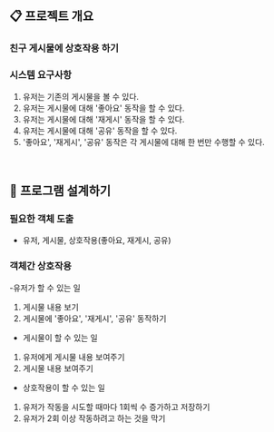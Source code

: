 ## :clipboard: 프로젝트 개요
### 친구 게시물에 상호작용 하기
         
### 시스템 요구사항
1. 유저는 기존의 게시물을 볼 수 있다.
2. 유저는 게시물에 대해 '좋아요' 동작을 할 수 있다.
3. 유저는 게시물에 대해 '재게시' 동작을 할 수 있다.
4. 유저는 게시물에 대해 '공유' 동작을 할 수 있다.
5. '좋아요', '재게시', '공유' 동작은 각 게시물에 대해 한 번만 수행할 수 있다.

&nbsp;

## :paperclip: 프로그램 설계하기
         
### 필요한 객체 도출
- 유저, 게시물, 상호작용(좋아요, 재게시, 공유)
         
### 객체간 상호작용
-유저가 할 수 있는 일
1. 게시물 내용 보기
2. 게시물에 '좋아요', '재게시', '공유' 동작하기

- 게시물이 할 수 있는 일
1. 유저에게 게시물 내용 보여주기
2. 게시물 내용 보여주기
         
- 상호작용이 할 수 있는 일
1. 유저가 작동을 시도할 때마다 1회씩 수 증가하고 저장하기
3. 유저가 2회 이상 작동하려고 하는 것을 막기
